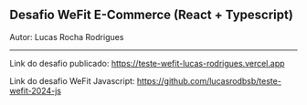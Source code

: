 ## Desafio WeFit E-Commerce (React + Typescript)
Autor: Lucas Rocha Rodrigues

-------
Link do desafio publicado:
https://teste-wefit-lucas-rodrigues.vercel.app


Link do desafio WeFit Javascript:
https://github.com/lucasrodbsb/teste-wefit-2024-js
